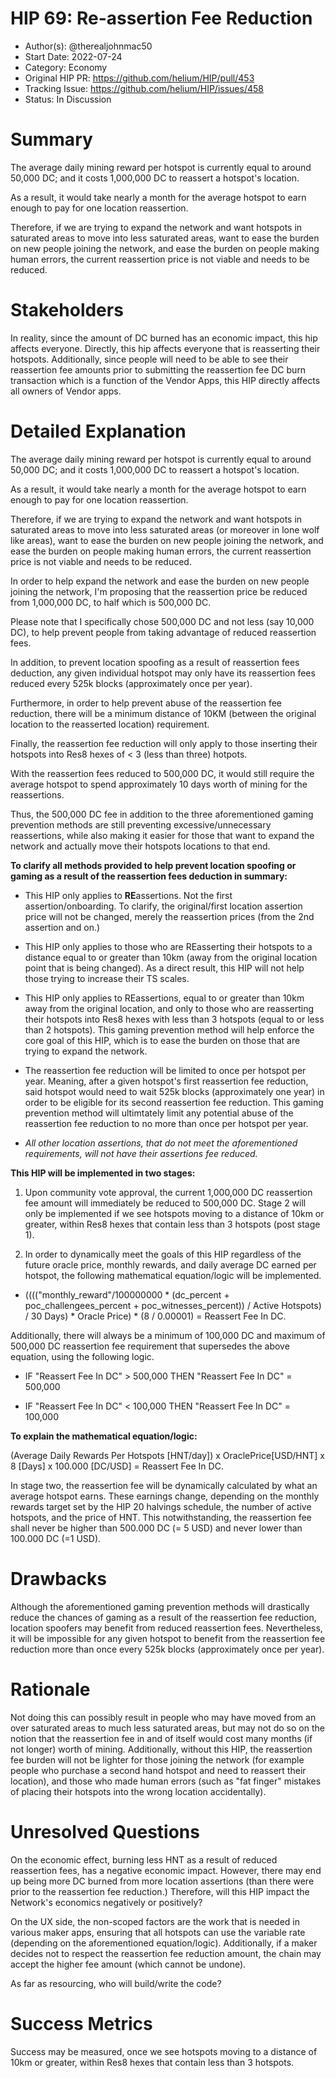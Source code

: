 # HIP 69: Re-assertion Fee Reduction

- Author(s): @therealjohnmac50
- Start Date: 2022-07-24
- Category: Economy 
- Original HIP PR: https://github.com/helium/HIP/pull/453
- Tracking Issue: https://github.com/helium/HIP/issues/458
- Status: In Discussion 

# Summary

The average daily mining reward per hotspot is currently equal to around 50,000 DC; and it costs 1,000,000 DC to reassert a hotspot's location. 

As a result, it would take nearly a month for the average hotspot to earn enough to pay for one location reassertion.

Therefore, if we are trying to expand the network and want hotspots in saturated areas to move into less saturated areas, want to ease the burden on new people joining the network, and ease the burden on people making human errors, the current reassertion price is not viable and needs to be reduced.


# Stakeholders

In reality, since the amount of DC burned has an economic impact, this hip affects everyone. Directly, this hip affects everyone that is reasserting their hotspots. Additionally, since people will need to be able to see their reassertion fee amounts prior to submitting the reassertion fee DC burn transaction which is a function of the Vendor Apps, this HIP directly affects all owners of Vendor apps.


# Detailed Explanation

The average daily mining reward per hotspot is currently equal to around 50,000 DC; and it costs 1,000,000 DC to reassert a hotspot's location.

As a result, it would take nearly a month for the average hotspot to earn enough to pay for one location reassertion. 

Therefore, if we are trying to expand the network and want hotspots in saturated areas to move into less saturated areas (or moreover in lone wolf like areas), want to ease the burden on new people joining the network, and ease the burden on people making human errors, the current reassertion price is not viable and needs to be reduced. 


In order to help expand the network and ease the burden on new people joining the network, I'm proposing that the reassertion price be reduced from 1,000,000 DC, to half which is 500,000 DC. 

Please note that I specifically chose 500,000 DC and not less (say 10,000 DC), to help prevent people from taking advantage of reduced reassertion fees. 

In addition, to prevent location spoofing as a result of reassertion fees deduction, any given individual hotspot may only have its reassertion fees reduced every 525k blocks (approximately once per year).

Furthermore, in order to help prevent abuse of the reassertion fee reduction, there will be a minimum distance of 10KM (between the original location to the reasserted location) requirement. 

Finally, the reassertion fee reduction will only apply to those inserting their hotspots into Res8 hexes of < 3 (less than three) hotpots. 

With the reassertion fees reduced to 500,000 DC, it would still require the average hotspot to spend approximately 10 days worth of mining for the reassertions. 

Thus, the 500,000 DC fee in addition to the three aforementioned gaming prevention methods are still preventing excessive/unnecessary reassertions, while also making it easier for those that want to expand the network and actually move their hotspots locations to that end.
 

**To clarify all methods provided to help prevent location spoofing or gaming as a result of the reassertion fees deduction in summary:**

 - This HIP only applies to **RE**assertions. Not the first assertion/onboarding. To clarify, the original/first location assertion price will not be changed, merely the reassertion prices (from the 2nd assertion and on.)

 - This HIP only applies to those who are REasserting their hotspots to a distance equal to or greater than 10km (away from the original location point that is being changed). As a direct result, this HIP will not help those trying to increase their TS scales. 

 - This HIP only applies to REassertions, equal to or greater than 10km away from the original location, and only to those who are reasserting their hotspots into Res8 hexes with less than 3 hotspots (equal to or less than 2 hotspots). This gaming prevention method will help enforce the core goal of this HIP, which is to ease the burden on those that are trying to expand the network.

 - The reassertion fee reduction will be limited to once per hotspot per year. Meaning, after a given hotspot's first reassertion fee reduction, said hotspot would need to wait 525k blocks (approximately one year) in order to be eligible for its second reassertion fee reduction. This gaming prevention method will ultimtately limit any potential abuse of the reassertion fee reduction to no more than once per hotspot per year. 

 - *All other location assertions, that do not meet the aforementioned requirements, will not have their assertions fee reduced.*


**This HIP will be implemented in two stages:** 

 1) Upon community vote approval, the current 1,000,000 DC reassertion fee amount will immediately be reduced to 500,000 DC. Stage 2 will only be implemented if we see hotspots moving to a distance of 10km or greater, within Res8 hexes that contain less than 3 hotspots (post stage 1).

 2) In order to dynamically meet the goals of this HIP regardless of the future oracle price, monthly rewards, and daily average DC earned per hotspot, the following mathematical equation/logic will be implemented.

 * (((("monthly_reward"/100000000 * (dc_percent + poc_challengees_percent + poc_witnesses_percent)) / Active Hotspots) / 30 Days) * Oracle Price) * (8 / 0.00001) = Reassert Fee In DC. 

Additionally, there will always be a minimum of 100,000 DC and maximum of 500,000 DC reassertion fee requirement that supersedes the above equation, using the following logic. 

 * IF "Reassert Fee In DC" > 500,000 THEN "Reassert Fee In DC" = 500,000
 
 * IF "Reassert Fee In DC" < 100,000 THEN "Reassert Fee In DC" = 100,000


**To explain the mathematical equation/logic:** 

(Average Daily Rewards Per Hotspots [HNT/day]) x OraclePrice[USD/HNT] x 8 [Days] x 100.000 [DC/USD] = Reassert Fee In DC.

In stage two, the reassertion fee will be dynamically calculated by what an average hotspot earns. These earnings change, depending on the monthly rewards target set by the HIP 20 halvings schedule, the number of active hotspots, and the price of HNT. This notwithstanding, the reassertion fee shall never be higher than 500.000 DC (= 5 USD) and never lower than 100.000 DC (=1 USD).


# Drawbacks

Although the aforementioned gaming prevention methods will drastically reduce the chances of gaming as a result of the reassertion fee reduction, location spoofers may benefit from reduced reassertion fees. Nevertheless, it will be impossible for any given hotspot to benefit from the reassertion fee reduction more than once every 525k blocks (approximately once per year).


# Rationale

Not doing this can possibly result in people who may have moved from an over saturated areas to much less saturated areas, but may not do so on the notion that the reassertion fee in and of itself would cost many months (if not longer) worth of mining. Additionally, without this HIP, the reassertion fee burden will not be lighter for those joining the network (for example people who purchase a second hand hotspot and need to reassert their location), and those who made human errors (such as "fat finger" mistakes of placing their hotspots into the wrong location accidentally).


# Unresolved Questions

On the economic effect, burning less HNT as a result of reduced reassertion fees, has a negative economic impact. However, there may end up being more DC burned from more location assertions (than there were prior to the reassertion fee reduction.) Therefore, will this HIP impact the Network's economics negatively or positively? 

On the UX side, the non-scoped factors are the work that is needed in various maker apps, ensuring that all hotspots can use the variable rate (depending on the aforementioned equation/logic). Additionally, if a maker decides not to respect the reassertion fee reduction amount, the chain may accept the higher fee amount (which cannot be undone).

As far as resourcing, who will build/write the code? 
 
 
# Success Metrics

Success may be measured, once we see hotspots moving to a distance of 10km or greater, within Res8 hexes that contain less than 3 hotspots.
 
